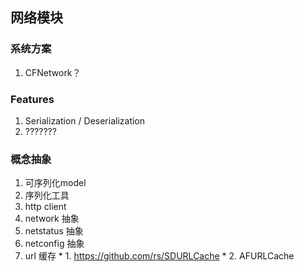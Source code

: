 ## 网络模块


### 系统方案

  1. CFNetwork？

### Features

  1. Serialization / Deserialization
  2. ???????

### 概念抽象

  1. 可序列化model
  2. 序列化工具
  3. http client
  4. network 抽象
  5. netstatus 抽象
  6. netconfig 抽象
  7. url 缓存
    *     1. https://github.com/rs/SDURLCache
    *     2. AFURLCache
